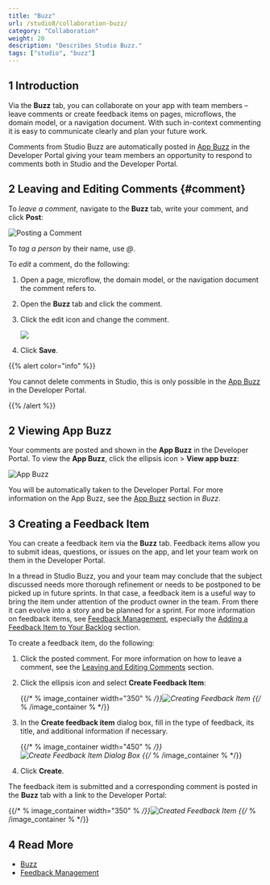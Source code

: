 ```yaml
---
title: "Buzz"
url: /studio8/collaboration-buzz/
category: "Collaboration"
weight: 20
description: "Describes Studio Buzz."
tags: ["studio", "buzz"]
---
```


## 1 Introduction 

Via the **Buzz** tab, you can collaborate on your app with team members – leave comments  or create feedback items on pages, microflows, the domain model, or a navigation document. With such in-context commenting it is easy to communicate clearly and plan your future work. 

Comments from Studio Buzz are automatically posted in [App Buzz](/developerportal/collaborate/buzz/#app-buzz) in the Developer Portal giving your team members an opportunity to respond to comments both in Studio and the Developer Portal. 

## 2 Leaving and Editing Comments {#comment}

To *leave a comment*, navigate to the **Buzz** tab, write your comment, and click **Post**:

![Posting a Comment](/attachments/studio8/collaboration/collaboration-buzz/posting-a-comment.png)

To *tag a person* by their name, use *@*. 

To *edit* a comment, do the following:

1. Open a page, microflow, the domain model, or the navigation document the comment refers to.

2. Open the **Buzz** tab and click the comment.

3.  Click the edit icon and change the comment.

    ![](/attachments/studio8/collaboration/collaboration-buzz/edit-comment.png)

4. Click **Save**. 

{{% alert color="info" %}}

You cannot delete comments in Studio, this is only possible in the [App Buzz](/developerportal/collaborate/buzz/#app-buzz) in the Developer Portal.  

{{% /alert %}}

## 2 Viewing App Buzz

Your comments are posted and shown in the **App Buzz** in the Developer Portal. To view the **App Buzz**, click the ellipsis icon > **View app buzz**:

![App Buzz](/attachments/studio8/collaboration/collaboration-buzz/viewing-app-buzz.png)

You will be automatically taken to the Developer Portal. For more information on the App Buzz, see the [App Buzz](/developerportal/collaborate/buzz/#app-buzz) section in *Buzz*.  

## 3 Creating a Feedback Item

You can create a feedback item via the **Buzz** tab. Feedback items allow you to submit ideas, questions, or issues on the app, and let your team work on them in the Developer Portal. 

In a thread in Studio Buzz, you and your team may conclude that the subject discussed needs more thorough refinement or needs to be postponed to be picked up in future sprints. In that case, a feedback item is a useful way to bring the item under attention of the product owner in the team. From there it can evolve into a story and be planned for a sprint. For more information on feedback items, see [Feedback Management](/developerportal/collaborate/feedback/), especially the [Adding a Feedback Item to Your Backlog](/developerportal/collaborate/feedback/#adding) section.  

To create a feedback item, do the following:

1. Click the posted comment. For more information on how to leave a comment, see the [Leaving and Editing Comments](#comment) section.

2.  Click the ellipsis icon and select **Create Feedback Item**:

	{{/* % image_container width="350" % */}}![Creating Feedback Item](/attachments/studio8/collaboration/collaboration-buzz/creating-feedback-item.png)
	{{/* % /image_container % */}}
	
3.  In the **Create feedback item** dialog box, fill in the type of feedback, its title, and additional information if necessary.

    {{/* % image_container width="450" % */}}![Create Feedback Item Dialog Box](/attachments/studio8/collaboration/collaboration-buzz/feedback-item-info.png)
    {{/* % /image_container % */}}

4. Click **Create**.

The feedback item is submitted and a corresponding comment is posted in the **Buzz** tab with a link to the Developer Portal:

{{/* % image_container width="350" % */}}![Created Feedback Item](/attachments/studio8/collaboration/collaboration-buzz/feedback-item-created.png)
{{/* % /image_container % */}}

## 4 Read More

* [Buzz](/developerportal/collaborate/buzz/)
* [Feedback Management](/developerportal/collaborate/feedback/)

